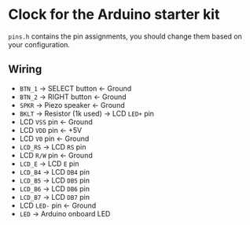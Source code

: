 # Clock for the Arduino starter kit
`pins.h` contains the pin assignments, you should change them based on your configuration.

## Wiring
* `BTN_1` -> SELECT button <- Ground
* `BTN_2` -> RIGHT button <- Ground
* `SPKR` -> Piezo speaker <- Ground
* `BKLT` -> Resistor (1k used) -> LCD `LED+` pin
* LCD `VSS` pin <- Ground
* LCD `VDD` pin <- +5V
* LCD `V0` pin <- Ground
* `LCD_RS` -> LCD `RS` pin
* LCD `R/W` pin <- Ground
* `LCD_E` -> LCD `E` pin
* `LCD_B4` -> LCD `DB4` pin
* `LCD_B5` -> LCD `DB5` pin
* `LCD_B6` -> LCD `DB6` pin
* `LCD_B7` -> LCD `DB7` pin
* LCD `LED-` pin <- Ground
* `LED` -> Arduino onboard LED
